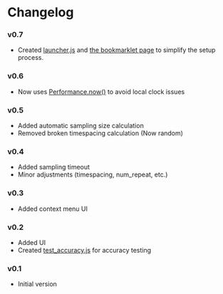 # Changelog

### v0.7

- Created [launcher.js](./js/launcher.js) and [the bookmarklet page](https://r8btx.github.io/Server-Clock-Bookmarklet/page) to simplify the setup process.

### v0.6

- Now uses [Performance.now()](https://developer.mozilla.org/en-US/docs/Web/API/Performance/now) to avoid local clock issues

### v0.5

- Added automatic sampling size calculation
- Removed broken timespacing calculation (Now random)

### v0.4

- Added sampling timeout
- Minor adjustments (timespacing, num_repeat, etc.)

### v0.3

- Added context menu UI

### v0.2

- Added UI
- Created [test_accuracy.js](./js/test_accuracy.js) for accuracy testing

### v0.1

- Initial version
